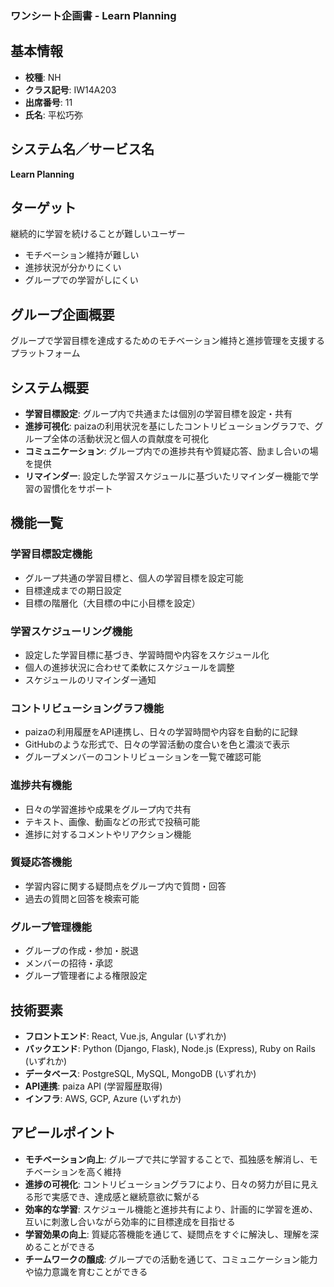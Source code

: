 ### ワンシート企画書 - Learn Planning

## 基本情報

- **校種**: NH
- **クラス記号**: IW14A203
- **出席番号**: 11
- **氏名**: 平松巧弥


## システム名／サービス名

**Learn Planning**

## ターゲット

継続的に学習を続けることが難しいユーザー

- モチベーション維持が難しい
- 進捗状況が分かりにくい
- グループでの学習がしにくい


## グループ企画概要

グループで学習目標を達成するためのモチベーション維持と進捗管理を支援するプラットフォーム

## システム概要

- **学習目標設定**: グループ内で共通または個別の学習目標を設定・共有
- **進捗可視化**: paizaの利用状況を基にしたコントリビューショングラフで、グループ全体の活動状況と個人の貢献度を可視化
- **コミュニケーション**: グループ内での進捗共有や質疑応答、励まし合いの場を提供
- **リマインダー**: 設定した学習スケジュールに基づいたリマインダー機能で学習の習慣化をサポート


## 機能一覧

### 学習目標設定機能

- グループ共通の学習目標と、個人の学習目標を設定可能
- 目標達成までの期日設定
- 目標の階層化（大目標の中に小目標を設定）


### 学習スケジューリング機能

- 設定した学習目標に基づき、学習時間や内容をスケジュール化
- 個人の進捗状況に合わせて柔軟にスケジュールを調整
- スケジュールのリマインダー通知


### コントリビューショングラフ機能

- paizaの利用履歴をAPI連携し、日々の学習時間や内容を自動的に記録
- GitHubのような形式で、日々の学習活動の度合いを色と濃淡で表示
- グループメンバーのコントリビューションを一覧で確認可能


### 進捗共有機能

- 日々の学習進捗や成果をグループ内で共有
- テキスト、画像、動画などの形式で投稿可能
- 進捗に対するコメントやリアクション機能


### 質疑応答機能

- 学習内容に関する疑問点をグループ内で質問・回答
- 過去の質問と回答を検索可能


### グループ管理機能

- グループの作成・参加・脱退
- メンバーの招待・承認
- グループ管理者による権限設定


## 技術要素

- **フロントエンド**: React, Vue.js, Angular (いずれか)
- **バックエンド**: Python (Django, Flask), Node.js (Express), Ruby on Rails (いずれか)
- **データベース**: PostgreSQL, MySQL, MongoDB (いずれか)
- **API連携**: paiza API (学習履歴取得)
- **インフラ**: AWS, GCP, Azure (いずれか)


## アピールポイント

- **モチベーション向上**: グループで共に学習することで、孤独感を解消し、モチベーションを高く維持
- **進捗の可視化**: コントリビューショングラフにより、日々の努力が目に見える形で実感でき、達成感と継続意欲に繋がる
- **効率的な学習**: スケジュール機能と進捗共有により、計画的に学習を進め、互いに刺激し合いながら効率的に目標達成を目指せる
- **学習効果の向上**: 質疑応答機能を通じて、疑問点をすぐに解決し、理解を深めることができる
- **チームワークの醸成**: グループでの活動を通じて、コミュニケーション能力や協力意識を育むことができる